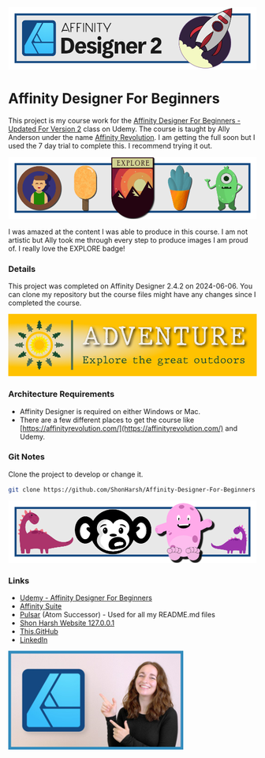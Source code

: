 
![Banner](Data/Images/Banner-Affinity-Designer-For-Beginners.png)

# Affinity Designer For Beginners

This project is my course work for the [Affinity Designer For Beginners - Updated For Version 2](https://www.udemy.com/course/affinity-designer-for-beginners-version-2/) class on Udemy.  The course is taught by Ally Anderson under the name [Affinity Revolution](https://affinityrevolution.com/).  I am getting the full soon but I used the 7 day trial to complete this.  I recommend trying it out.

![Projects-A](Data/Images/Banner-Affinity-Designer-For-Beginners-Projects-A.png)

I was amazed at the content I was able to produce in this course.  I am not artistic but Ally took me through every step to produce images I am proud of.  I really love the EXPLORE badge!

### Details
This project was completed on Affinity Designer 2.4.2 on 2024-06-06.  You can clone my repository but the course files might have any changes since I completed the course.

![Projects-A](Data/Images/S05P40-Project-Adventure-Poster-Banner.png)

### Architecture Requirements
- Affinity Designer is required on either Windows or Mac.
- There are a few different places to get the course like [https://affinityrevolution.com/](https://affinityrevolution.com/) and Udemy.

### Git Notes

Clone the project to develop or change it.

```sh
git clone https://github.com/ShonHarsh/Affinity-Designer-For-Beginners
```

![Projects-A](Data/Images/Banner-Affinity-Designer-For-Beginners-Projects-B.png)

### Links
- [Udemy - Affinity Designer For Beginners](https://www.udemy.com/course/affinity-designer-for-beginners-version-2)
- [Affinity Suite](https://affinity.serif.com/en-us/)
- [Pulsar](https://pulsar-edit.dev/) (Atom Successor) - Used for all my README.md files
- [Shon Harsh Website 127.0.0.1](https://shonharsh.github.io/curriculum-vitae/index.html)
- [This.GitHub](https://github.com/shonharsh)
- [LinkedIn](https://www.linkedin.com/in/shonharsh/)

[![Banner](Data/Images/Affinity-Designer-For-Beginners-Ally.png)](https://www.udemy.com/user/affinityrevolution/)
